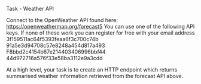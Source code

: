 Task - Weather API

Connect to the OpenWeather API found here: https://openweathermap.org/forecast5
You can use one of the following API keys. If none of these work you can register for free
with your email address
3f159511ac64f5393feaa6f3c700c74b
91a5e3d94708c57e8248a454d817a493
F8bbd2c4154b67e214403406996bbf44
44d972716a576f33e58ba3112e9a3cdd

At a high level, your task is to create an HTTP endpoint which returns summarised weather
information retrieved from the forecast API above..